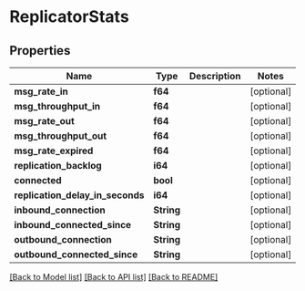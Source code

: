 # ReplicatorStats

## Properties

Name | Type | Description | Notes
------------ | ------------- | ------------- | -------------
**msg_rate_in** | **f64** |  | [optional] 
**msg_throughput_in** | **f64** |  | [optional] 
**msg_rate_out** | **f64** |  | [optional] 
**msg_throughput_out** | **f64** |  | [optional] 
**msg_rate_expired** | **f64** |  | [optional] 
**replication_backlog** | **i64** |  | [optional] 
**connected** | **bool** |  | [optional] 
**replication_delay_in_seconds** | **i64** |  | [optional] 
**inbound_connection** | **String** |  | [optional] 
**inbound_connected_since** | **String** |  | [optional] 
**outbound_connection** | **String** |  | [optional] 
**outbound_connected_since** | **String** |  | [optional] 

[[Back to Model list]](../README.md#documentation-for-models) [[Back to API list]](../README.md#documentation-for-api-endpoints) [[Back to README]](../README.md)


